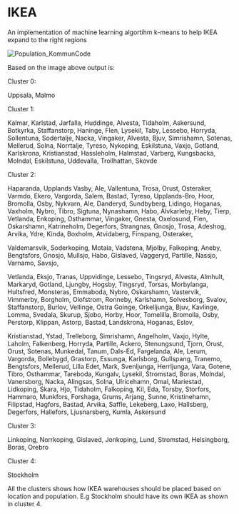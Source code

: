 # IKEA
An implementation of machine learning algortihm k-means to help IKEA expand to the right regions


![Population_KommunCode](Population_KommunCode.JPG)


Based on the image above output is: 

Cluster 0:

 Uppsala, Malmo

Cluster 1:

 Kalmar, Karlstad, Jarfalla, Huddinge, Alvesta, Tidaholm, Askersund, Botkyrka, Staffanstorp, Haninge, Flen, Lysekil, Taby, Lessebo, Horryda, Sollentuna, Sodertalje, Nacka, Vingaker, Alvesta, Bjuv, Simrishamn, Sotenas, Mellerud, Solna, Norrtalje, Tyreso, Nykoping, Eskilstuna, Vaxjo, Gotland, Karlskrona, Kristianstad, Hassleholm, Halmstad, Varberg, Kungsbacka, Molndal, Eskilstuna, Uddevalla, Trollhattan, Skovde

Cluster 2:

 Haparanda, Upplands Vasby, Ale, Vallentuna, Trosa, Orust, Osteraker, Varmdo, Ekero, Vargorda, Salem, Bastad, Tyreso, Upplands-Bro, Hoor, Bromolla, Osby, Nykvarn, Ale, Danderyd, Sundbyberg, Lidingo, Hoganas, Vaxholm, Nybro, Tibro, Sigtuna, Nynashamn, Habo, Alvkarleby, Heby, Tierp, Vetlanda, Enkoping, Osthammar, Vingaker, Gnesta, Oxelosund, Flen, Oskarshamn, Katrineholm, Degerfors, Strangnas, Gnosjo, Trosa, Adeshog, Arvika, Ydre, Kinda, Boxholm, Atvidaberg, Finspang, Osteraker, 

 Valdemarsvik, Soderkoping, Motala, Vadstena, Mjolby, Falkoping, Aneby, Bengtsfors, Gnosjo, Mullsjo, Habo, Gislaved, Vaggeryd, Partille, Nassjo, Varnamo, Savsjo, 

 Vetlanda, Eksjo, Tranas, Uppvidinge, Lessebo, Tingsryd, Alvesta, Almhult, Markaryd, Gotland, Ljungby, Hogsby, Tingsryd, Torsas, Morbylanga, Hultsfred, Monsteras, Emmaboda, Nybro, Oskarshamn, Vastervik, Vimmerby, Borgholm, Olofstrom, Ronneby, Karlshamn, Solvesborg, Svalov, Staffanstorp, Burlov, Vellinge, Ostra Goinge, Orkelljunga, Bjuv, Kavlinge, Lomma, Svedala, Skurup, Sjobo, Horby, Hoor, Tomelilla, Bromolla, Osby, Perstorp, Klippan, Astorp, Bastad, Landskrona, Hoganas, Eslov,  

 Kristianstad, Ystad, Trelleborg, Simrishamn, Angelholm, Vaxjo, Hylte, Laholm, Falkenberg, Horryda, Partille, Ackero, Stenungsund, Tjorn, Orust, Orust, Sotenas, Munkedal, Tanum, Dals-Ed, Fargelanda, Ale, Lerum, Vargorda, Bollebygd, Grastorp, Essunga, Karlsborg, Gullspang, Tranemo, Bengtsfors, Mellerud, Lilla Edet, Mark, Svenljunga, Herrljunga, Vara, Gotene, Tibro, Osthammar, Tareboda, Kungalv, Lysekil, Stromstad, Boras, Molndal, Vanersborg, Nacka, Alingsas, Solna, Ulricehamn, Omal, Mariestad, Lidkoping, Skara, Hjo, Tidaholm, Falkoping, Kil, Eda, Torsby, Storfors, Hammaro, Munkfors, Forshaga, Grums, Arjang, Sunne, Kristinehamn, Filipstad, Hagfors, Bastad, Arvika, Saffle, Lekeberg, Laxo, Hallsberg, Degerfors, Hallefors, Ljusnarsberg, Kumla, Askersund

Cluster 3:

 Linkoping, Norrkoping, Gislaved, Jonkoping, Lund, Stromstad, Helsingborg, Boras, Orebro

Cluster 4:

 Stockholm



All the clusters shows how IKEA warehouses should be placed based on location and population. E.g Stockholm should have its own IKEA as shown in cluster 4.
